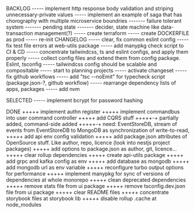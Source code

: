 BACKLOG
----- implement http response body validation and striping unnecessary-private values
----- implement an example of saga that has chorography with multiple microservice boundries
------- failure tolerant system
------- pending state
------- decider, state machine like data-transaction management(?)
----- create terraform
----- create DOCKERFILE as prod
----- re-init CHANGELOG
----- clear, fix common eslint config
----- fix test file errors at web-utils package
----- add manypkg check script to CI & CD
----- concentrate tailwindcss, ts and eslint configs, and apply them properly
----- collect config files and extend them from config package. Eslint, tsconfig
----- tailwindcss config should be scalable and compositable
----- start to planning projects
----- activate changeset
----- fix github workflows
----- add "tsc --noEmit" for typecheck script (package.json-?, github workflow)
----- rearrange dependency lists of apps, packages
----- add nvm

SELECTED
----- implement bcrypt for password hashing

DONE
+++++ implement authn register
+++++ implement commandbus into user command controller
+++++ add CQRS stuff
+++++-+ partially added, command-side added
+++++-+ need: EventStoreDB, stream of events from EventStoreDB to MongoDB as synchronization of write-to-read,
+++++ add api env config validation
+++++ add package.json attributes of OpenSource stuff. Like author, repo, licence (look into nestjs project packages)
+++++ add options to package.json as author, git, licence...
+++++ clear rollup dependencies
+++++ create api-utils package
+++++ add grpc and kafka config as env
+++++ add database as mongodb
+++++ add mongodb url as env variable
+++++ reconfigure turbo output options for performance
+++++ implement manypkg for sync of versions of dependencies at whole monorepo
+++++ clean deprecated dependencies
+++++ remove stats file from ui package
+++++ remove tsconfig.dev.json file from ui package
+++++ clear README files
+++++ concentrate storybook files at storybook lib
+++++ disable rollup .cache at node_modules
